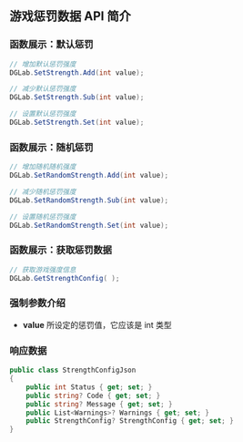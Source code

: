 ## 游戏惩罚数据 API 简介
### 函数展示：默认惩罚
```CS
// 增加默认惩罚强度
DGLab.SetStrength.Add(int value);

// 减少默认惩罚强度
DGLab.SetStrength.Sub(int value);

// 设置默认惩罚强度
DGLab.SetStrength.Set(int value);
```
### 函数展示：随机惩罚
```CS
// 增加随机随机强度
DGLab.SetRandomStrength.Add(int value);

// 减少随机惩罚强度
DGLab.SetRandomStrength.Sub(int value);

// 设置随机惩罚强度
DGLab.SetRandomStrength.Set(int value);
```
### 函数展示：获取惩罚数据
```CS
// 获取游戏强度信息
DGLab.GetStrengthConfig( );
```
### 强制参数介绍
- **value** 所设定的惩罚值，它应该是 int 类型
### 响应数据
```CS
public class StrengthConfigJson
{
	public int Status { get; set; }
	public string? Code { get; set; }
	public string? Message { get; set; }
	public List<Warnings>? Warnings { get; set; }
	public StrengthConfig? StrengthConfig { get; set; }
}
```
